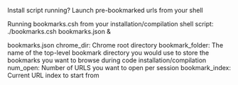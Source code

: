 Install script running? Launch pre-bookmarked urls from your shell

Running bookmarks.csh from your installation/compilation shell script:
  ./bookmarks.csh bookmarks.json &
  
bookmarks.json 
  chrome_dir: Chrome root directory
  bookmark_folder: The name of the top-level bookmark directory you would use
                   to store the bookmarks you want to browse during 
                   code installation/compilation
  num_open: Number of URLS you want to open per session
  bookmark_index: Current URL index to start from
 